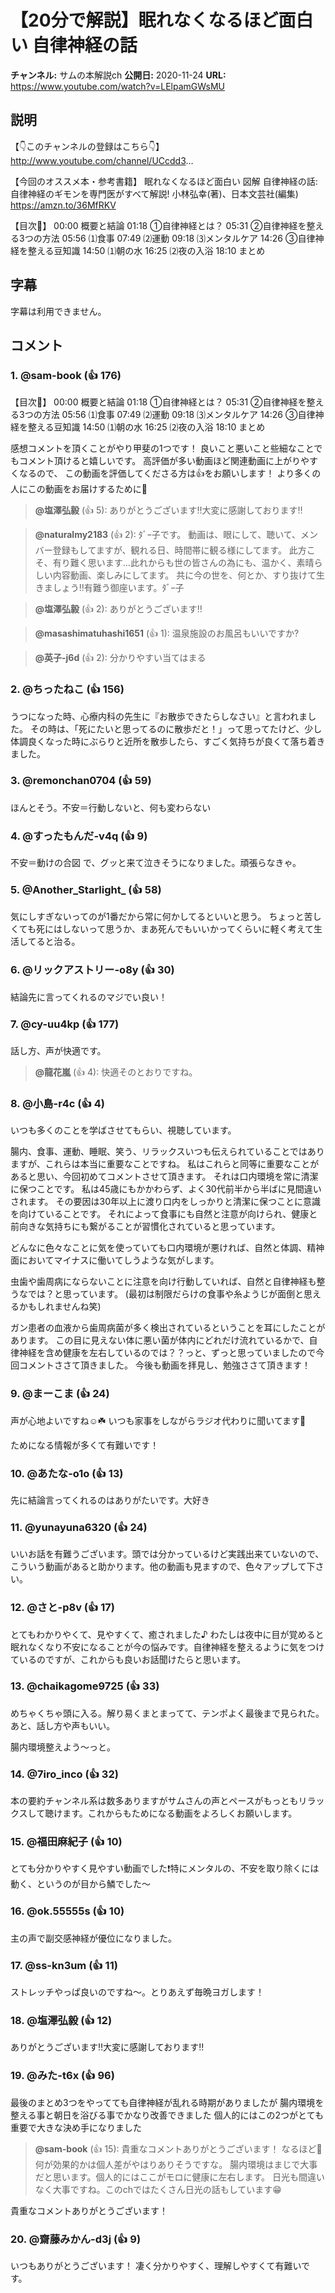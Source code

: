 # 【20分で解説】眠れなくなるほど面白い 自律神経の話

**チャンネル:** サムの本解説ch
**公開日:** 2020-11-24
**URL:** https://www.youtube.com/watch?v=LElpamGWsMU

## 説明

【👇このチャンネルの登録はこちら👇】
http://www.youtube.com/channel/UCcdd3...




【今回のオススメ本・参考書籍】
眠れなくなるほど面白い 図解 自律神経の話: 自律神経のギモンを専門医がすべて解説!
小林弘幸(著)、日本文芸社(編集)
https://amzn.to/36MfRKV




【目次👀】
00:00 概要と結論
01:18 ①自律神経とは？
05:31 ②自律神経を整える3つの方法
05:56 ⑴食事
07:49 ⑵運動
09:18 ⑶メンタルケア
14:26 ③自律神経を整える豆知識
14:50 ⑴朝の水
16:25 ⑵夜の入浴
18:10 まとめ

## 字幕

字幕は利用できません。

## コメント

### 1. @sam-book (👍 176)
【目次👀】
00:00 概要と結論
01:18 ①自律神経とは？
05:31 ②自律神経を整える3つの方法
05:56 ⑴食事
07:49 ⑵運動
09:18 ⑶メンタルケア
14:26 ③自律神経を整える豆知識
14:50 ⑴朝の水
16:25 ⑵夜の入浴
18:10 まとめ

感想コメントを頂くことがやり甲斐の1つです！
良いこと悪いこと些細なことでもコメント頂けると嬉しいです。
高評価が多い動画ほど関連動画に上がりやすくなるので、
この動画を評価してくださる方は👍をお願いします！
より多くの人にこの動画をお届けするために🕺

> **@塩澤弘毅** (👍 5): ありがとうございます‼️大変に感謝しております‼️

> **@naturalmy2183** (👍 2): ﾀﾞｰ子です。
動画は、眼にして、聴いて、メンバー登録もしてますが、観れる日、時間帯に観る様にしてます。
此方こそ、有り難く思います…此れからも世の皆さんの為にも、温かく、素晴らしい内容動画、楽しみにしてます。
共に今の世を、何とか、すり抜けて生きましょう‼️有難う御座います。ﾀﾞｰ子

> **@塩澤弘毅** (👍 2): ありがとうございます‼️

> **@masashimatuhashi1651** (👍 1): 温泉施設のお風呂もいいですか?

> **@英子-j6d** (👍 2): 分かりやすい当てはまる

### 2. @ちったねこ (👍 156)
うつになった時、心療内科の先生に『お散歩できたらしなさい』と言われました。
その時は、「死にたいと思ってるのに散歩だと！」って思ってたけど、少し体調良くなった時にぶらりと近所を散歩したら、すごく気持ちが良くて落ち着きました。

### 3. @remonchan0704 (👍 59)
ほんとそう。不安＝行動しないと、何も変わらない

### 4. @すったもんだ-v4q (👍 9)
不安＝動けの合図
で、グッと来て泣きそうになりました。頑張らなきゃ。

### 5. @Another_Starlight_ (👍 58)
気にしすぎないってのが1番だから常に何かしてるといいと思う。
ちょっと苦しくても死にはしないって思うか、まあ死んでもいいかってくらいに軽く考えて生活してると治る。

### 6. @リックアストリー-o8y (👍 30)
結論先に言ってくれるのマジでい良い！

### 7. @cy-uu4kp (👍 177)
話し方、声が快適です。

> **@龍花嵐** (👍 4): 快適そのとおりですね。

### 8. @小島-r4c (👍 4)
いつも多くのことを学ばさせてもらい、視聴しています。

腸内、食事、運動、睡眠、笑う、リラックスいつも伝えられていることではありますが、これらは本当に重要なことですね。
私はこれらと同等に重要なことがあると思い、今回初めてコメントさせて頂きます。
それは口内環境を常に清潔に保つことです。
私は45歳にもかかわらず、よく30代前半から半ばに見間違いされます。
その要因は30年以上に渡り口内をしっかりと清潔に保つことに意識を向けていることです。
それによって食事にも自然と注意が向けられ、健康と前向きな気持ちにも繋がることが習慣化されていると思っています。

どんなに色々なことに気を使っていても口内環境が悪ければ、自然と体調、精神面においてマイナスに働いてしうような気がします。

虫歯や歯周病にならないことに注意を向け行動していれば、自然と自律神経も整うなでは？と思っています。
(最初は制限だらけの食事や糸ようじが面倒と思えるかもしれませんね笑)

ガン患者の血液から歯周病菌が多く検出されているということを耳にしたことがあります。
この目に見えない体に悪い菌が体内にどれだけ流れているかで、自律神経を含め健康を左右しているのでは？？っと、ずっと思っていましたので今回コメントささて頂きました。
今後も動画を拝見し、勉強ささて頂きます！

### 9. @まーこま (👍 24)
声が心地よいですね☺️☘️
いつも家事をしながらラジオ代わりに聞いてます🍎

ためになる情報が多くて有難いです！

### 10. @あたな-o1o (👍 13)
先に結論言ってくれるのはありがたいです。大好き

### 11. @yunayuna6320 (👍 24)
いいお話を有難うございます。頭では分かっているけど実践出来ていないので、こういう動画があると助かります。他の動画も見ますので、色々アップして下さい。

### 12. @さと-p8v (👍 17)
とてもわかりやくて、見やすくて、癒されました♪
わたしは夜中に目が覚めると眠れなくなり不安になることが今の悩みです。自律神経を整えるように気をつけているのですが、これからも良いお話聞けたらと思います。

### 13. @chaikagome9725 (👍 33)
めちゃくちゃ頭に入る。解り易くまとまってて、テンポよく最後まで見られた。あと、話し方や声もいい。

腸内環境整えよう～っと。

### 14. @7iro_inco (👍 32)
本の要約チャンネル系は数多ありますがサムさんの声とペースがもっともリラックスして聴けます。これからもためになる動画をよろしくお願いします。

### 15. @福田麻紀子 (👍 10)
とても分かりやすく見やすい動画でした❗️特にメンタルの、不安を取り除くには動く、というのが目から鱗でした〜

### 16. @ok.55555s (👍 10)
主の声で副交感神経が優位になりました。

### 17. @ss-kn3um (👍 11)
ストレッチやっぱ良いのですね〜。とりあえず毎晩ヨガします！

### 18. @塩澤弘毅 (👍 12)
ありがとうございます‼️大変に感謝しております‼️

### 19. @みた-t6x (👍 96)
最後のまとめ3つをやってても自律神経が乱れる時期がありましたが
腸内環境を整える事と朝日を浴びる事でかなり改善できました
個人的にはこの2つがとても重要で大きな決め手になりました

> **@sam-book** (👍 15): 貴重なコメントありがとうございます！
なるほど🤔
何が効果的かは個人差がやはりありそうですな。
腸内環境はまじで大事だと思います。個人的にはここがモロに健康に左右します。
日光も間違いなく大事ですね。このchではたくさん日光の話もしています😁

貴重なコメントありがとうございます！

### 20. @齋藤みかん-d3j (👍 9)
いつもありがとうございます！
凄く分かりやすく、理解しやすくて有難いです。

